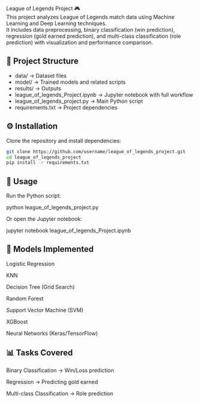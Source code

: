 League of Legends Project 🎮  
This project analyzes League of Legends match data using Machine Learning and Deep Learning techniques.  
It includes data preprocessing, binary classification (win prediction), regression (gold earned prediction), and multi-class classification (role prediction) with visualization and performance comparison.  

## 📂 Project Structure
- data/ → Dataset files  
- model/ → Trained models and related scripts  
- results/ → Outputs  
- league_of_legends_Project.ipynb → Jupyter notebook with full workflow  
- league_of_legends_project.py → Main Python script  
- requirements.txt → Project dependencies  

## ⚙️ Installation
Clone the repository and install dependencies:

```bash
git clone https://github.com/username/league_of_legends_project.git
cd league_of_legends_project
pip install -r requirements.txt

```
## 🚀 Usage

Run the Python script:

python league_of_legends_project.py

Or open the Jupyter notebook:

jupyter notebook league_of_legends_Project.ipynb


## 🧰 Models Implemented

Logistic Regression

KNN

Decision Tree (Grid Search)

Random Forest

Support Vector Machine (SVM)

XGBoost

Neural Networks (Keras/TensorFlow)

## 📊 Tasks Covered

Binary Classification → Win/Loss prediction

Regression → Predicting gold earned

Multi-class Classification → Role prediction

